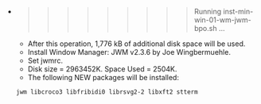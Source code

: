 * >>>>>>>>> Running inst-min-win-01-wm-jwm-bpo.sh ...
  * After this operation, 1,776 kB of additional disk space will be used.
  * Install Window Manager: JWM v2.3.6 by Joe Wingbermuehle.
  * Set jwmrc.
  * Disk size = 2963452K. Space Used = 2504K.
  * The following NEW packages will be installed:
  ```bash
  jwm libcroco3 libfribidi0 librsvg2-2 libxft2 stterm
  ```
